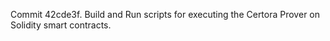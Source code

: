Commit 42cde3f.                    Build and Run scripts for executing the Certora Prover on Solidity smart contracts.